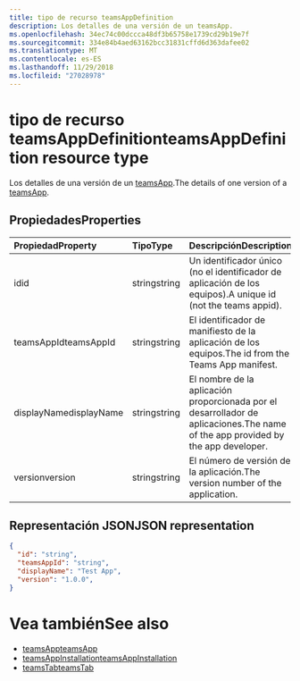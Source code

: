 ```yaml
---
title: tipo de recurso teamsAppDefinition
description: Los detalles de una versión de un teamsApp.
ms.openlocfilehash: 34ec74c00dccca48df3b65758e1739cd29b19e7f
ms.sourcegitcommit: 334e84b4aed63162bcc31831cffd6d363dafee02
ms.translationtype: MT
ms.contentlocale: es-ES
ms.lasthandoff: 11/29/2018
ms.locfileid: "27028978"
---
```

# <a name="teamsappdefinition-resource-type"></a><span data-ttu-id="b8b91-103">tipo de recurso teamsAppDefinition</span><span class="sxs-lookup"><span data-stu-id="b8b91-103">teamsAppDefinition resource type</span></span>



<span data-ttu-id="b8b91-104">Los detalles de una versión de un [teamsApp](teamsapp.md).</span><span class="sxs-lookup"><span data-stu-id="b8b91-104">The details of one version of a [teamsApp](teamsapp.md).</span></span>

## <a name="properties"></a><span data-ttu-id="b8b91-105">Propiedades</span><span class="sxs-lookup"><span data-stu-id="b8b91-105">Properties</span></span>

| <span data-ttu-id="b8b91-106">Propiedad</span><span class="sxs-lookup"><span data-stu-id="b8b91-106">Property</span></span>            | <span data-ttu-id="b8b91-107">Tipo</span><span class="sxs-lookup"><span data-stu-id="b8b91-107">Type</span></span>     | <span data-ttu-id="b8b91-108">Descripción</span><span class="sxs-lookup"><span data-stu-id="b8b91-108">Description</span></span> |
|:------------------- |:-------- |:----------- |
| <span data-ttu-id="b8b91-109">id</span><span class="sxs-lookup"><span data-stu-id="b8b91-109">id</span></span>                  | <span data-ttu-id="b8b91-110">string</span><span class="sxs-lookup"><span data-stu-id="b8b91-110">string</span></span>   | <span data-ttu-id="b8b91-111">Un identificador único (no el identificador de aplicación de los equipos).</span><span class="sxs-lookup"><span data-stu-id="b8b91-111">A unique id (not the teams appid).</span></span> |
| <span data-ttu-id="b8b91-112">teamsAppId</span><span class="sxs-lookup"><span data-stu-id="b8b91-112">teamsAppId</span></span>          | <span data-ttu-id="b8b91-113">string</span><span class="sxs-lookup"><span data-stu-id="b8b91-113">string</span></span>   | <span data-ttu-id="b8b91-114">El identificador de manifiesto de la aplicación de los equipos.</span><span class="sxs-lookup"><span data-stu-id="b8b91-114">The id from the Teams App manifest.</span></span> |
| <span data-ttu-id="b8b91-115">displayName</span><span class="sxs-lookup"><span data-stu-id="b8b91-115">displayName</span></span>         | <span data-ttu-id="b8b91-116">string</span><span class="sxs-lookup"><span data-stu-id="b8b91-116">string</span></span>   | <span data-ttu-id="b8b91-117">El nombre de la aplicación proporcionada por el desarrollador de aplicaciones.</span><span class="sxs-lookup"><span data-stu-id="b8b91-117">The name of the app provided by the app developer.</span></span> |
| <span data-ttu-id="b8b91-118">version</span><span class="sxs-lookup"><span data-stu-id="b8b91-118">version</span></span>             | <span data-ttu-id="b8b91-119">string</span><span class="sxs-lookup"><span data-stu-id="b8b91-119">string</span></span>   | <span data-ttu-id="b8b91-120">El número de versión de la aplicación.</span><span class="sxs-lookup"><span data-stu-id="b8b91-120">The version number of the application.</span></span> |

## <a name="json-representation"></a><span data-ttu-id="b8b91-121">Representación JSON</span><span class="sxs-lookup"><span data-stu-id="b8b91-121">JSON representation</span></span>

<!-- {
  "blockType": "resource",
  "@odata.type": "microsoft.graph.teamsAppDefinition",
  "baseType": "microsoft.graph.entity"
}-->

```json
{
  "id": "string",
  "teamsAppId": "string",
  "displayName": "Test App",
  "version": "1.0.0",
}
```

# <a name="see-also"></a><span data-ttu-id="b8b91-122">Vea también</span><span class="sxs-lookup"><span data-stu-id="b8b91-122">See also</span></span>

- [<span data-ttu-id="b8b91-123">teamsApp</span><span class="sxs-lookup"><span data-stu-id="b8b91-123">teamsApp</span></span>](teamsapp.md)
- [<span data-ttu-id="b8b91-124">teamsAppInstallation</span><span class="sxs-lookup"><span data-stu-id="b8b91-124">teamsAppInstallation</span></span>](teamsappinstallation.md)
- [<span data-ttu-id="b8b91-125">teamsTab</span><span class="sxs-lookup"><span data-stu-id="b8b91-125">teamsTab</span></span>](../resources/teamstab.md)

<!-- uuid: 8fcb5dbc-d5aa-4681-8e31-b001d5168d79
2015-10-25 14:57:30 UTC -->
<!-- {
  "type": "#page.annotation",
  "description": "teamsApp resource",
  "keywords": "",
  "section": "documentation",
  "tocPath": ""
}-->


